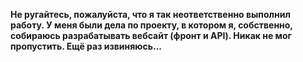 **Не ругайтесь, пожалуйста, что я так неответственно выполнил работу. У меня были дела по проекту, в котором я, собственно, собираюсь разрабатывать вебсайт (фронт и API). Никак не мог пропустить. Ещё раз извиняюсь...**
